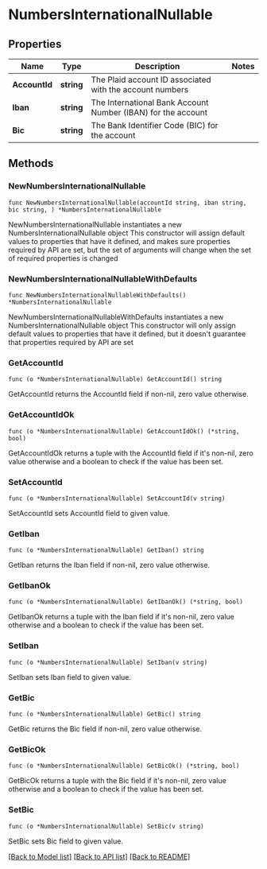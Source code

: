# NumbersInternationalNullable

## Properties

Name | Type | Description | Notes
------------ | ------------- | ------------- | -------------
**AccountId** | **string** | The Plaid account ID associated with the account numbers | 
**Iban** | **string** | The International Bank Account Number (IBAN) for the account | 
**Bic** | **string** | The Bank Identifier Code (BIC) for the account | 

## Methods

### NewNumbersInternationalNullable

`func NewNumbersInternationalNullable(accountId string, iban string, bic string, ) *NumbersInternationalNullable`

NewNumbersInternationalNullable instantiates a new NumbersInternationalNullable object
This constructor will assign default values to properties that have it defined,
and makes sure properties required by API are set, but the set of arguments
will change when the set of required properties is changed

### NewNumbersInternationalNullableWithDefaults

`func NewNumbersInternationalNullableWithDefaults() *NumbersInternationalNullable`

NewNumbersInternationalNullableWithDefaults instantiates a new NumbersInternationalNullable object
This constructor will only assign default values to properties that have it defined,
but it doesn't guarantee that properties required by API are set

### GetAccountId

`func (o *NumbersInternationalNullable) GetAccountId() string`

GetAccountId returns the AccountId field if non-nil, zero value otherwise.

### GetAccountIdOk

`func (o *NumbersInternationalNullable) GetAccountIdOk() (*string, bool)`

GetAccountIdOk returns a tuple with the AccountId field if it's non-nil, zero value otherwise
and a boolean to check if the value has been set.

### SetAccountId

`func (o *NumbersInternationalNullable) SetAccountId(v string)`

SetAccountId sets AccountId field to given value.


### GetIban

`func (o *NumbersInternationalNullable) GetIban() string`

GetIban returns the Iban field if non-nil, zero value otherwise.

### GetIbanOk

`func (o *NumbersInternationalNullable) GetIbanOk() (*string, bool)`

GetIbanOk returns a tuple with the Iban field if it's non-nil, zero value otherwise
and a boolean to check if the value has been set.

### SetIban

`func (o *NumbersInternationalNullable) SetIban(v string)`

SetIban sets Iban field to given value.


### GetBic

`func (o *NumbersInternationalNullable) GetBic() string`

GetBic returns the Bic field if non-nil, zero value otherwise.

### GetBicOk

`func (o *NumbersInternationalNullable) GetBicOk() (*string, bool)`

GetBicOk returns a tuple with the Bic field if it's non-nil, zero value otherwise
and a boolean to check if the value has been set.

### SetBic

`func (o *NumbersInternationalNullable) SetBic(v string)`

SetBic sets Bic field to given value.



[[Back to Model list]](../README.md#documentation-for-models) [[Back to API list]](../README.md#documentation-for-api-endpoints) [[Back to README]](../README.md)


